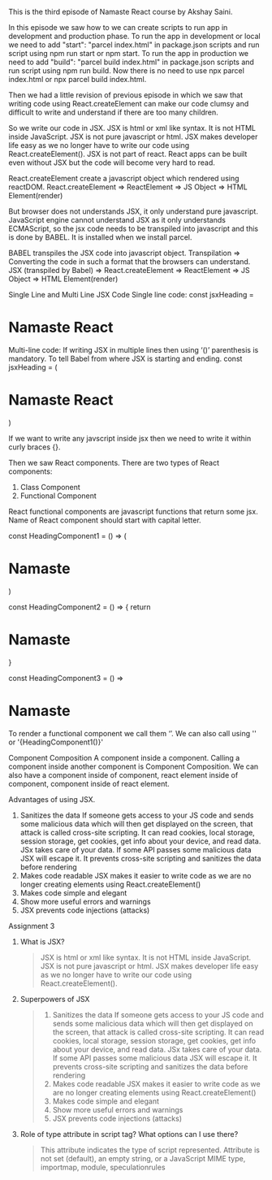 This is the third episode of Namaste React course by Akshay Saini.

In this episode we saw how to we can create scripts to run app in development and production phase.
To run the app in development or local we need to add "start": "parcel index.html" in package.json scripts and run script using npm run start or npm start.
To run the app in production we need to add "build": "parcel build index.html" in package.json scripts and run script using npm run build.
Now there is no need to use npx parcel index.html or npx parcel build index.html.

Then we had a little revision of previous episode in which we saw that writing code using React.createElement can make our code clumsy and difficult to write and understand if there are too many children.

So we write our code in JSX. JSX is html or xml like syntax. It is not HTML inside JavaScript. JSX is not pure javascript or html. JSX makes developer life easy as we no longer have to write our code using React.createElement(). JSX is not part of react. React apps can be built even without JSX but the code will become very hard to read.

React.createElement create a javascript object which rendered using reactDOM.
React.createElement ⇒ ReactElement ⇒ JS Object ⇒ HTML Element(render)

But browser does not understands JSX, it only understand pure javascript. JavaScript engine cannot understand JSX as it only understands ECMAScript, so the jsx code needs to be transpiled into javascript and this is done by BABEL. It is installed when we install parcel.

BABEL transpiles the JSX code into javascript object.
Transpilation ⇒ Converting the code in such a format that the browsers can understand.
JSX (transpiled by Babel) ⇒ React.createElement ⇒ ReactElement ⇒ JS Object ⇒ HTML Element(render)

Single Line and Multi Line JSX Code
Single line code:
const jsxHeading = <h1>Namaste React</h1>
Multi-line code:
If writing JSX in multiple lines then using ‘()’ parenthesis is
mandatory. To tell Babel from where JSX is starting and ending.
const jsxHeading = (

<div>
<h1>Namaste React</h1>
</div>
)

If we want to write any javscript inside jsx then we need to write it within curly braces {}.

Then we saw React components.
There are two types of React components:

1. Class Component
2. Functional Component

React functional components are javascript functions that return some jsx. Name of React component should start with capital letter.

const HeadingComponent1 = () => (

<h1>Namaste</h1>
)

const HeadingComponent2 = () => {
return <h1>Namaste</h1>
}

const HeadingComponent3 = () => <h1>Namaste</h1>

To render a functional component we call them ‘<HeadingComponent1 />’.
We can also call using '<HeadingComponent1></HeadingComponent1>' or '{HeadingComponent1()}'

Component Composition
A component inside a component.
Calling a component inside another component is Component Composition. We can also have a component inside of component, react element inside of component, component inside of react element.

Advantages of using JSX.

1. Sanitizes the data
   If someone gets access to your JS code and sends some malicious
   data which will then get displayed on the screen, that attack is
   called cross-site scripting.
   It can read cookies, local storage, session storage, get
   cookies, get info about your device, and read data. JSx takes
   care of your data.
   If some API passes some malicious data JSX will escape it. It
   prevents cross-site scripting and sanitizes the data before
   rendering
2. Makes code readable
   JSX makes it easier to write code as we are no longer creating
   elements using React.createElement()
3. Makes code simple and elegant
4. Show more useful errors and warnings
5. JSX prevents code injections (attacks)

Assignment 3

1. What is JSX?

   > JSX is html or xml like syntax. It is not HTML inside JavaScript. JSX is not pure javascript or html. JSX makes developer life easy as we no longer have to write our code using React.createElement().

2. Superpowers of JSX

   > 1. Sanitizes the data
   >    If someone gets access to your JS code and sends some malicious
   >    data which will then get displayed on the screen, that attack is
   >    called cross-site scripting.
   >    It can read cookies, local storage, session storage, get
   >    cookies, get info about your device, and read data. JSx takes
   >    care of your data.
   >    If some API passes some malicious data JSX will escape it. It
   >    prevents cross-site scripting and sanitizes the data before
   >    rendering
   > 2. Makes code readable
   >    JSX makes it easier to write code as we are no longer creating
   >    elements using React.createElement()
   > 3. Makes code simple and elegant
   > 4. Show more useful errors and warnings
   > 5. JSX prevents code injections (attacks)

3. Role of type attribute in script tag? What options can I use there?

   > This attribute indicates the type of script represented. Attribute is not set (default), an empty string, or a JavaScript MIME type, importmap, module, speculationrules
